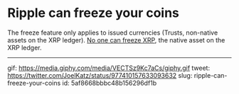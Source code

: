 # Ripple can freeze your coins
    
The freeze feature only applies to issued currencies (Trusts, non-native assets on the XRP ledger). [No one can freeze XRP](https://ripple.com/build/freeze/), the native asset on the XRP ledger.

---

gif: https://media.giphy.com/media/VECTSz9Kc7aCs/giphy.gif
tweet: https://twitter.com/JoelKatz/status/977410157633093632
slug: ripple-can-freeze-your-coins
id: 5af8668bbbc48b156296df1b
